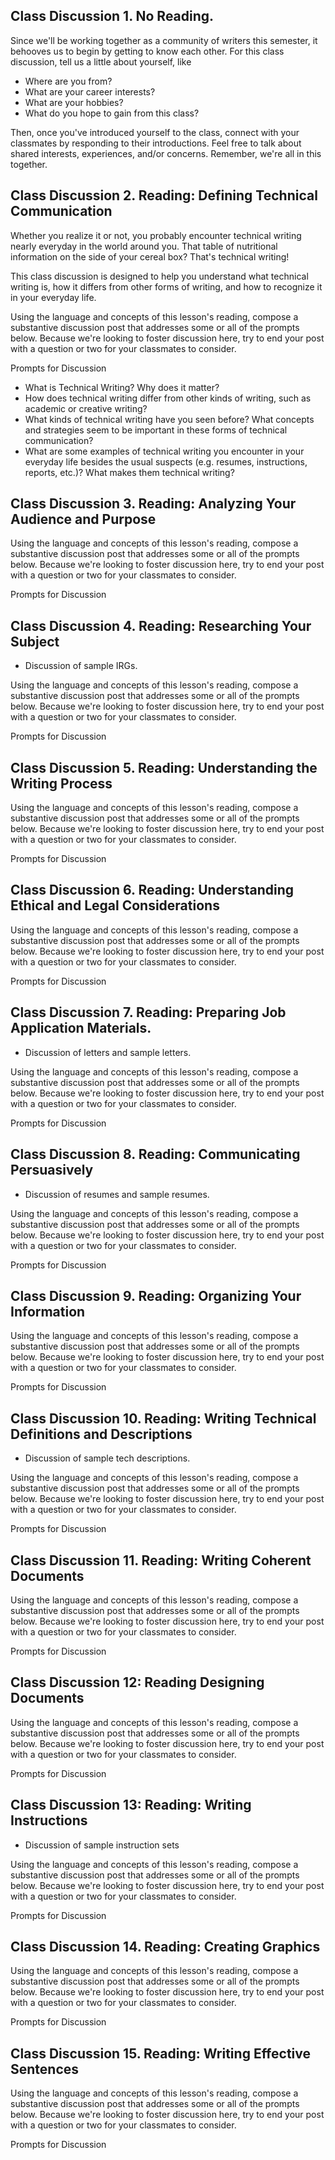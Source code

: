 ## Class Discussion 1. No Reading.

Since we'll be working together as a community of writers this semester, it behooves us to begin by getting to know each other. For this class discussion, tell us a little about yourself, like

* Where are you from?
* What are your career interests?
* What are your hobbies?
* What do you hope to gain from this class?

Then, once you've introduced yourself to the class, connect with your classmates by responding to their introductions. Feel free to talk about shared interests, experiences, and/or concerns. Remember, we're all in this together.

## Class Discussion 2. Reading: Defining Technical Communication

Whether you realize it or not, you probably encounter technical writing nearly everyday in the world around you. That table of nutritional information on the side of your cereal box? That's technical writing!

This class discussion is designed to help you understand what technical writing is, how it differs from other forms of writing, and how to recognize it in your everyday life.</p>

Using the language and concepts of this lesson's reading, compose a substantive discussion post that addresses some or all of the prompts below. Because we're looking to foster discussion here, try to end your post with a question or two for your classmates to consider.

Prompts for Discussion

* What is Technical Writing? Why does it matter?
* How does technical writing differ from other kinds of writing, such as academic or creative writing?
* What kinds of technical writing have you seen before? What concepts and strategies seem to be important in these forms of technical communication?
* What are some examples of technical writing you encounter in your everyday life besides the usual suspects (e.g. resumes, instructions, reports, etc.)? What makes them technical writing?

## Class Discussion 3. Reading: Analyzing Your Audience and Purpose

Using the language and concepts of this lesson's reading, compose a substantive discussion post that addresses some or all of the prompts below. Because we're looking to foster discussion here, try to end your post with a question or two for your classmates to consider.

Prompts for Discussion

## Class Discussion 4. Reading: Researching Your Subject

* Discussion of sample IRGs.

Using the language and concepts of this lesson's reading, compose a substantive discussion post that addresses some or all of the prompts below. Because we're looking to foster discussion here, try to end your post with a question or two for your classmates to consider.

Prompts for Discussion

## Class Discussion 5. Reading: Understanding the Writing Process

Using the language and concepts of this lesson's reading, compose a substantive discussion post that addresses some or all of the prompts below. Because we're looking to foster discussion here, try to end your post with a question or two for your classmates to consider.

Prompts for Discussion

## Class Discussion 6. Reading: Understanding Ethical and Legal Considerations

Using the language and concepts of this lesson's reading, compose a substantive discussion post that addresses some or all of the prompts below. Because we're looking to foster discussion here, try to end your post with a question or two for your classmates to consider.

Prompts for Discussion

## Class Discussion 7. Reading: Preparing Job Application Materials.

* Discussion of letters and sample letters.

Using the language and concepts of this lesson's reading, compose a substantive discussion post that addresses some or all of the prompts below. Because we're looking to foster discussion here, try to end your post with a question or two for your classmates to consider.

Prompts for Discussion

## Class Discussion 8. Reading: Communicating Persuasively

* Discussion of resumes and sample resumes.

Using the language and concepts of this lesson's reading, compose a substantive discussion post that addresses some or all of the prompts below. Because we're looking to foster discussion here, try to end your post with a question or two for your classmates to consider.

Prompts for Discussion

## Class Discussion 9. Reading: Organizing Your Information

Using the language and concepts of this lesson's reading, compose a substantive discussion post that addresses some or all of the prompts below. Because we're looking to foster discussion here, try to end your post with a question or two for your classmates to consider.

Prompts for Discussion

## Class Discussion 10. Reading: Writing Technical Definitions and Descriptions

* Discussion of sample tech descriptions.

Using the language and concepts of this lesson's reading, compose a substantive discussion post that addresses some or all of the prompts below. Because we're looking to foster discussion here, try to end your post with a question or two for your classmates to consider.

Prompts for Discussion

## Class Discussion 11. Reading: Writing Coherent Documents

Using the language and concepts of this lesson's reading, compose a substantive discussion post that addresses some or all of the prompts below. Because we're looking to foster discussion here, try to end your post with a question or two for your classmates to consider.

Prompts for Discussion

## Class Discussion 12: Reading Designing Documents

Using the language and concepts of this lesson's reading, compose a substantive discussion post that addresses some or all of the prompts below. Because we're looking to foster discussion here, try to end your post with a question or two for your classmates to consider.

Prompts for Discussion

## Class Discussion 13: Reading: Writing Instructions

* Discussion of sample instruction sets

Using the language and concepts of this lesson's reading, compose a substantive discussion post that addresses some or all of the prompts below. Because we're looking to foster discussion here, try to end your post with a question or two for your classmates to consider.

Prompts for Discussion

## Class Discussion 14. Reading: Creating Graphics

Using the language and concepts of this lesson's reading, compose a substantive discussion post that addresses some or all of the prompts below. Because we're looking to foster discussion here, try to end your post with a question or two for your classmates to consider.

Prompts for Discussion

## Class Discussion 15. Reading: Writing Effective Sentences

Using the language and concepts of this lesson's reading, compose a substantive discussion post that addresses some or all of the prompts below. Because we're looking to foster discussion here, try to end your post with a question or two for your classmates to consider.

Prompts for Discussion